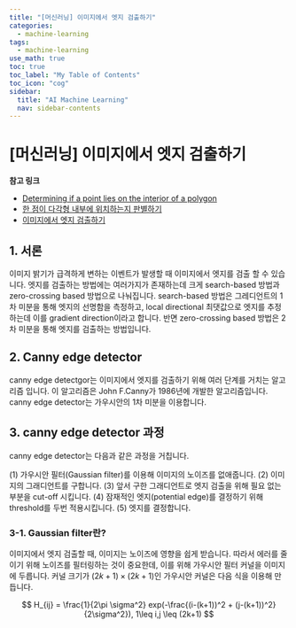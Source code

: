 ```yaml
---
title: "[머신러닝] 이미지에서 엣지 검출하기" 
categories:
  - machine-learning
tags:
  - machine-learning
use_math: true
toc: true
toc_label: "My Table of Contents"
toc_icon: "cog"
sidebar:
  title: "AI Machine Learning"
  nav: sidebar-contents
---
```



# [머신러닝] 이미지에서 엣지 검출하기

**참고 링크**

* [Determining if a point lies on the interior of a polygon](http://web.archive.org/web/20080812141848/http://local.wasp.uwa.edu.au/~pbourke/geometry/insidepoly/)
* [한 점이 다각형 내부에 위치하는지 판별하기](https://losskatsu.github.io/machine-learning/py-polygon01/)
* [이미지에서 엣지 검출하기](https://losskatsu.github.io/machine-learning/edge-detect-canny/)

## 1. 서론 

이미지 밝기가 급격하게 변하는 이벤트가 발생할 때 이미지에서 엣지를 검출 할 수 있습니다. 
엣지를 검출하는 방법에는 여러가지가 존재하는데 크게 search-based 방법과 zero-crossing based 방법으로 나눠집니다. 
search-based 방법은 그레디언트의 1차 미분을 통해 엣지의 선명함을 측정하고, 
local directional 최댓값으로 엣지를 추정하는데 이를 gradient direction이라고 합니다. 
반면 zero-crossing based 방법은 2차 미분을 통해 엣지를 검출하는 방법입니다. 


## 2. Canny edge detector

canny edge detectgor는 이미지에서 엣지를 검출하기 위해 여러 단계를 거치는 알고리즘 입니다. 
이 알고리즘은 John F.Canny가 1986년에 개발한 알고리즘입니다. 
canny edge detector는 가우시안의 1차 미분을 이용합니다. 


## 3. canny edge detector 과정  

canny edge detector는 다음과 같은 과정을 거칩니다. 

(1) 가우시안 필터(Gaussian filter)를 이용해 이미지의 노이즈를 없애줍니다. 
(2) 이미지의 그래디언트를 구합니다. 
(3) 앞서 구한 그래디언트로 엣지 검출을 위해 필요 없는 부분을 cut-off 시킵니다. 
(4) 잠재적인 엣지(potential edge)를 결정하기 위해 threshold를 두번 적용시킵니다. 
(5) 엣지를 결정합니다.

### 3-1. Gaussian filter란?

이미지에서 엣지 검출할 때, 이미지는 노이즈에 영향을 쉽게 받습니다. 
따라서 에러를 줄이기 위해 노이즈를 필터링하는 것이 중요한데, 
이를 위해 가우시안 필터 커널을 이미지에 두릅니다. 
커널 크기가 $(2k+1)\times(2k+1)$인 가우시안 커널은 다음 식을 이용해 만듭니다. 

$$ H_{ij} = \frac{1}{2\pi \sigma^2} exp(-\frac{(i-(k+1))^2 + (j-(k+1))^2}{2\sigma^2}),   1\leq i,j \leq (2k+1) $$ 

